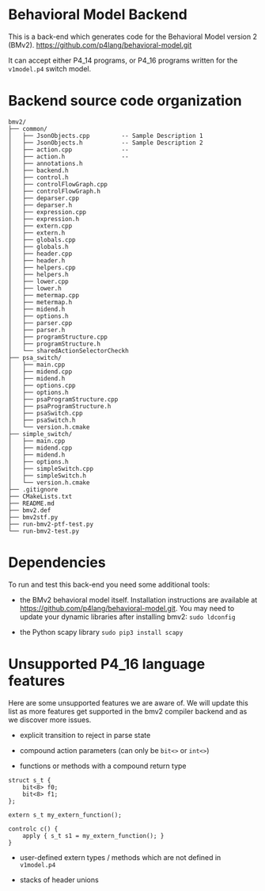 # Behavioral Model Backend

This is a back-end which generates code for the Behavioral Model version 2 (BMv2).
https://github.com/p4lang/behavioral-model.git

It can accept either P4_14 programs, or P4_16 programs written for the
`v1model.p4` switch model.
# Backend source code organization

```
bmv2/
├── common/
│   ├── JsonObjects.cpp         -- Sample Description 1 
│   ├── JsonObjects.h           -- Sample Description 2
│   ├── action.cpp              --
│   ├── action.h                --
│   ├── annotations.h
│   ├── backend.h
│   ├── control.h
│   ├── controlFlowGraph.cpp
│   ├── controlFlowGraph.h
│   ├── deparser.cpp
│   ├── deparser.h
│   ├── expression.cpp
│   ├── expression.h
│   ├── extern.cpp
│   ├── extern.h
│   ├── globals.cpp
│   ├── globals.h
│   ├── header.cpp
│   ├── header.h
│   ├── helpers.cpp
│   ├── helpers.h
│   ├── lower.cpp
│   ├── lower.h
│   ├── metermap.cpp
│   ├── metermap.h
│   ├── midend.h
│   ├── options.h
│   ├── parser.cpp
│   ├── parser.h
│   ├── programStructure.cpp
│   ├── programStructure.h
│   └── sharedActionSelectorCheckh
├── psa_switch/
│   ├── main.cpp
│   ├── midend.cpp
│   ├── midend.h
│   ├── options.cpp
│   ├── options.h
│   ├── psaProgramStructure.cpp
│   ├── psaProgramStructure.h
│   ├── psaSwitch.cpp
│   ├── psaSwitch.h
│   └── version.h.cmake
├── simple_switch/
│   ├── main.cpp
│   ├── midend.cpp
│   ├── midend.h
│   ├── options.h
│   ├── simpleSwitch.cpp
│   ├── simpleSwitch.h
│   └── version.h.cmake
├── .gitignore
├── CMakeLists.txt
├── README.md
├── bmv2.def
├── bmv2stf.py
├── run-bmv2-ptf-test.py
└── run-bmv2-test.py
```

# Dependencies

To run and test this back-end you need some additional tools:

- the BMv2 behavioral model itself.  Installation instructions are available at
  https://github.com/p4lang/behavioral-model.git.  You may need to update your
  dynamic libraries after installing bmv2: `sudo ldconfig`

- the Python scapy library `sudo pip3 install scapy`

# Unsupported P4_16 language features

Here are some unsupported features we are aware of. We will update this list as
more features get supported in the bmv2 compiler backend and as we discover more
issues.

- explicit transition to reject in parse state

- compound action parameters (can only be `bit<>` or `int<>`)

- functions or methods with a compound return type
```
struct s_t {
    bit<8> f0;
    bit<8> f1;
};

extern s_t my_extern_function();

controlc c() {
    apply { s_t s1 = my_extern_function(); }
}
```

- user-defined extern types / methods which are not defined in `v1model.p4`

- stacks of header unions
